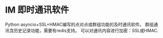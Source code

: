 # IM 即时通讯软件
Python asyncio+SSL+HMAC编写的点对点或群组功能的及时通讯软件。
群组通讯含历史记录功能，需要有redis支持。
可以对通讯内容进行加密：SSL或HMAC.
